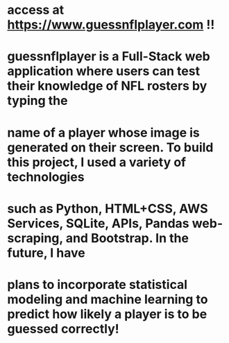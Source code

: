 # access at https://www.guessnflplayer.com !!
# guessnflplayer is a Full-Stack web application where users can test their knowledge of NFL rosters by typing the 
# name of a player whose image is generated on their screen. To build this project, I used a variety of technologies 
# such as Python, HTML+CSS, AWS Services, SQLite, APIs, Pandas web-scraping, and Bootstrap. In the future, I have
# plans to incorporate statistical modeling and machine learning to predict how likely a player is to be guessed correctly!
